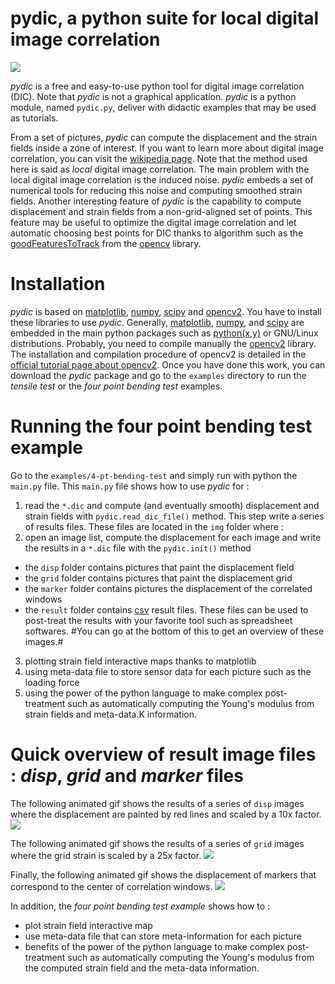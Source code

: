 # **pydic**, a python suite for local digital image correlation
![](https://gitlab.com/damien.andre/pydic/raw/master/doc/main-figure.png)


*pydic* is a free and easy-to-use python tool for digital image correlation (DIC). Note that *pydic* is not a 
graphical application. *pydic* is a python module, named `pydic.py`, deliver with 
didactic examples that may be used as tutorials. 

From a set of pictures, *pydic* can compute the displacement and the strain fields 
inside a zone of interest. If you want to learn more about digital image correlation,
you can visit the [wikipedia page](https://en.wikipedia.org/wiki/Digital_image_correlation).
Note that the method used here is said as *local* digital image correlation. The main problem
with the local digital image correlation is the induced noise. *pydic* embeds 
a set of numerical tools for reducing this noise and computing smoothed strain fields. 
Another interesting feature of *pydic* is the capability to compute displacement and strain fields 
from a non-grid-aligned set of points. This feature may be useful to optimize the digital 
image correlation and let automatic choosing best points for DIC thanks to algorithm such as the [goodFeaturesToTrack](http://docs.opencv.org/2.4.8/modules/imgproc/doc/feature_detection.html) from the [opencv](http://docs.opencv.org/2.4/) library.

# Installation
*pydic* is based on [matplotlib](https://matplotlib.org/), [numpy](http://www.numpy.org/), 
[scipy](https://www.scipy.org/) and [opencv2](http://opencv.org/). You have to install
these libraries to use *pydic*. Generally, [matplotlib](https://matplotlib.org/), [numpy](http://www.numpy.org/), 
and [scipy](https://www.scipy.org/) are embedded in the main python packages 
such as [python(x,y)](https://python-xy.github.io/) or GNU/Linux distributions. Probably, you need 
to compile manually the [opencv2](http://opencv.org/) library. The installation and compilation procedure of opencv2 is 
detailed in the [official tutorial page about opencv2](http://docs.opencv.org/2.4/doc/tutorials/introduction/table_of_content_introduction/table_of_content_introduction.html#table-of-content-introduction). Once you have done this work, you can 
download the *pydic* package and go to the `examples` directory to run the *tensile test* or the *four point bending test* examples.


# Running the four point bending test example
Go to the `examples/4-pt-bending-test` and simply run with python the `main.py` file. This `main.py` file 
shows how to use *pydic* for :
1. read the `*.dic` and compute (and eventually smooth) displacement and strain fields with `pydic.read_dic_file()` method. This step write a series of results files. These files are located in the `img` folder where :
2. open an image list, compute the displacement for each image and write the results in a `*.dic` file with the `pydic.init()` method
 * the `disp` folder contains pictures that paint the displacement field
 * the `grid` folder contains pictures that paint the displacement grid
 * the `marker` folder contains pictures the displacement of the correlated windows
 * the `result` folder contains [csv](https://en.wikipedia.org/wiki/Comma-separated_values) result files. These files 
 can be used to post-treat the results with your favorite tool such as spreadsheet softwares. #You can go at the bottom of this 
 to get an overview of these images.#
 3. plotting strain field interactive maps thanks to matplotlib
 4. using meta-data file to store sensor data for each picture such as the loading force
 5. using the power of the python language to make complex post-treatment such as automatically computing the Young's modulus from 
 strain fields and meta-data.K information.
 
# Quick overview of result image files : *disp*, *grid* and *marker* files
The following animated gif shows the results of a series of `disp` images where the displacement are painted by red lines 
and scaled by a 10x factor. 
![](https://gitlab.com/damien.andre/pydic/raw/master/doc/disp.gif)

The following animated gif shows the results of a series of `grid` images where the grid strain is scaled by a 25x factor. 
![](https://gitlab.com/damien.andre/pydic/raw/master/doc/grid.gif)

Finally, the following animated gif shows the displacement of markers that correspond to the center of correlation windows.
![](https://gitlab.com/damien.andre/pydic/raw/master/doc/marker.gif)

In addition, the *four point bending test example* shows how to :
 * plot strain field interactive map
 * use meta-data file that can store meta-information for each picture 
 * benefits of the power of the python language to make complex post-treatment such as automatically computing the Young's modulus from the computed strain field and the meta-data information.
